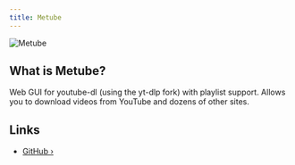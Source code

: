 ```yaml
---
title: Metube
---
```


![Metube](https://github.com/alexta69/metube/raw/master/screenshot.gif)

## What is Metube?

Web GUI for youtube-dl (using the yt-dlp fork) with playlist support. Allows you to download videos from YouTube and dozens of other sites.

## Links

- [GitHub ›](https://github.com/alexta69/metube)
